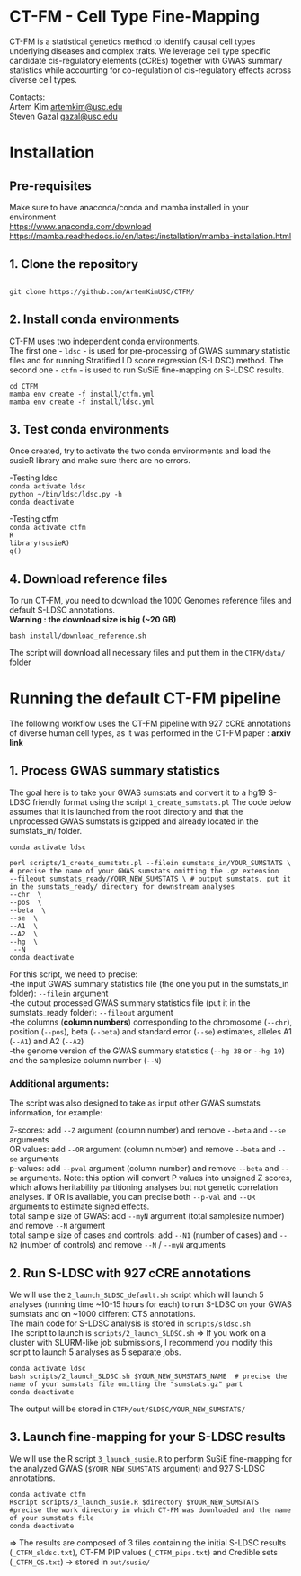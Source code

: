 # CT-FM - Cell Type Fine-Mapping
CT-FM is a statistical genetics method to identify causal cell types underlying diseases and complex traits. We leverage cell type specific candidate cis-regulatory elements (cCREs) together with GWAS summary statistics while accounting for co-regulation of cis-regulatory effects across diverse cell types.

Contacts:<br /> 
Artem Kim artemkim@usc.edu<br />
Steven Gazal gazal@usc.edu<br />

# Installation

## Pre-requisites <br />

Make sure to have anaconda/conda and mamba installed in your environment <br />
https://www.anaconda.com/download <br />
https://mamba.readthedocs.io/en/latest/installation/mamba-installation.html

## 1. Clone the repository <br />

##
<tab><tab>`git clone https://github.com/ArtemKimUSC/CTFM/`


## 2. Install conda environments
CT-FM uses two independent conda environments. <br /> The first one - `ldsc` - is used for pre-processing of GWAS summary statistic files and for running Stratified LD score regression (S-LDSC) method. The second one - `ctfm` - is used to run SuSiE fine-mapping on S-LDSC results.<br />

`cd CTFM`<br />
`mamba env create -f install/ctfm.yml`<br />
`mamba env create -f install/ldsc.yml` <br />

## 3. Test conda environments 
Once created, try to activate the two conda environments and load the susieR library and make sure there are no errors.

-Testing ldsc <br />
`conda activate ldsc` <br />
`python ~/bin/ldsc/ldsc.py -h` <br />
`conda deactivate` <br />

-Testing ctfm <br />
`conda activate ctfm`<br />
`R`<br />
`library(susieR)`<br />
`q()`<br />

## 4. Download reference files
To run CT-FM, you need to download the 1000 Genomes reference files and default S-LDSC annotations.<br />
**Warning : the download size is big (~20 GB)**

`bash install/download_reference.sh`

The script will download all necessary files and put them in the `CTFM/data/` folder


# Running the default CT-FM pipeline

The following workflow uses the CT-FM pipeline with 927 cCRE annotations of diverse human cell types, as it was performed in the CT-FM paper : **arxiv link**

## 1. Process GWAS summary statistics
The goal here is to take your GWAS sumstats and convert it to a hg19 S-LDSC friendly format using the script `1_create_sumstats.pl`
The code below assumes that it is launched from the root directory and that the unprocessed GWAS sumstats is gzipped and already located in the sumstats_in/ folder.

`conda activate ldsc` <br />

`perl scripts/1_create_sumstats.pl --filein sumstats_in/YOUR_SUMSTATS \   # precise the name of your GWAS sumstats omitting the .gz extension` <br />
 `--fileout sumstats_ready/YOUR_NEW_SUMSTATS \ # output sumstats, put it in the sumstats_ready/ directory for downstream analyses`<br />
 `--chr  \`<br />
 `--pos  \`<br />
 `--beta  \`<br />
 `--se  \`<br />
 `--A1  \`<br />
 `--A2  \`<br />
 `--hg  \`<br />
 ` --N`<br />
`conda deactivate`

For this script, we need to precise:<br />
-the input GWAS summary statistics file (the one you put in the sumstats_in folder): `--filein` argument <br />
-the output processed GWAS summary statistics file (put it in the sumstats_ready folder): `--fileout` argument<br />
-the columns (**column numbers**) corresponding to the chromosome (`--chr`), position (`--pos`), beta (`--beta`) and standard error (`--se`) estimates, alleles A1 (`--A1`) and A2 (`--A2`)<br />
-the genome version of the GWAS summary statistics (`--hg 38` or `--hg 19`) and the samplesize column number (`--N`)<br />


### Additional arguments: <br />

The script was also designed to take as input other GWAS sumstats information, for example: <br /> 

Z-scores: add `--Z` argument (column number) and remove `--beta` and `--se` arguments <br />
OR values: add `--OR` argument (column number) and remove `--beta` and `--se` arguments <br />
p-values: add `--pval` argument (column number) and remove `--beta` and `--se` arguments. Note: this option will convert P values into unsigned Z scores, which allows heritability partitioning analyses but not genetic correlation analyses. If OR is available, you can precise both `--p-val` and `--OR` arguments to estimate signed effects. <br />
total sample size of GWAS: add `--myN` argument (total samplesize number) and remove `--N` argument <br />
total sample size of cases and controls: add `--N1` (number of cases) and `--N2` (number of controls) and remove `--N` / `--myN` arguments <br />

## 2. Run S-LDSC with 927 cCRE annotations

We will use the `2_launch_SLDSC_default.sh` script which will launch 5 analyses (running time ~10-15 hours for each) to run S-LDSC on your GWAS sumstats and on ~1000 different CTS annotations. <br />
The main code for S-LDSC analysis is stored in `scripts/sldsc.sh`<br />
The script to launch is `scripts/2_launch_SLDSC.sh` => If you work on a cluster with SLURM-like job submissions, I recommend you modify this script to launch 5 analyses as 5 separate jobs.<br />


`conda activate ldsc`<br />
`bash scripts/2_launch_SLDSC.sh $YOUR_NEW_SUMSTATS_NAME  # precise the name of your sumstats file omitting the "sumstats.gz" part`<br />
`conda deactivate`<br />

The output will be stored in `CTFM/out/SLDSC/YOUR_NEW_SUMSTATS/`<br />


## 3. Launch fine-mapping for your S-LDSC results 
We will use the R script `3_launch_susie.R` to perform SuSiE fine-mapping for the analyzed GWAS (`$YOUR_NEW_SUMSTATS` argument) and 927 S-LDSC annotations.<br />


`conda activate ctfm`<br />
`Rscript scripts/3_launch_susie.R $directory $YOUR_NEW_SUMSTATS #precise the work directory in which CT-FM was downloaded and the name of your sumstats file`<br />
`conda deactivate`<br />


=> The results are composed of 3 files containing the initial S-LDSC results (`_CTFM_sldsc.txt`), CT-FM PIP values (`_CTFM_pips.txt`) and Credible sets (`_CTFM_CS.txt`) -> stored in `out/susie/`






